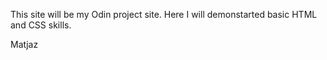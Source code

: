 This site will be my Odin project site.
Here I will demonstarted basic HTML and CSS skills.

Matjaz
